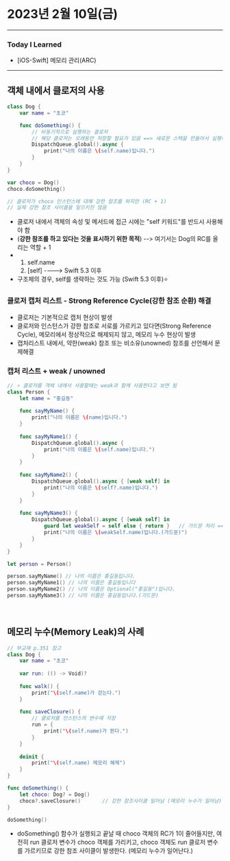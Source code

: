 # 2023년 2월 10일(금)

---

### Today I Learned 

- [iOS-Swift] 메모리 관리(ARC)

---

## 객체 내에서 클로저의 사용

```swift
class Dog {
    var name = "초코"

    func doSomething() {
        // 비동기적으로 실행하는 클로저
        // 해당 클로저는 오래동안 저장할 필요가 있음 ==> 새로운 스택을 만들어서 실행하기 때문
        DispatchQueue.global().async {
            print("나의 이름은 \(self.name)입니다.")
        }
    }
}

var choco = Dog()
choco.doSomething()

// 클로저가 choco 인스턴스에 대해 강한 참조를 하지만 (RC + 1)
// 실제 강한 참조 사이클을 일으키진 않음
```

- 클로저 내에서 객체의 속성 및 메서드에 접근 시에는 "self 키워드"를 반드시 사용해야 함
- (**강한 참조를 하고 있다는 것을 표시하기 위한 목적**) --> 여기서는 Dog의 RC를 올리는 역할 + 1
- 1) self.name
  2) [self] ----> Swift 5.3 이후
- 구조체의 경우, self를 생략하는 것도 가능 (Swift 5.3 이후)⭐️

### 클로저 캡처 리스트 - Strong Reference Cycle(강한 참조 순환) 해결

- 클로저는 기본적으로 캡처 현상이 발생
- 클로저와 인스턴스가 강한 참조로 서로를 가르키고 있다면(Strong Reference Cycle), 메모리에서 정상적으로 해제되지 않고, 메모리 누수 현상이 발생
- 캡처리스트 내에서, 약한(weak) 참조 또는 비소유(unowned) 참조를 선언해서 문제해결

### 캡처 리스트 + weak / unowned

```swift
// ⭐️ 클로저를 객체 내에서 사용할때는 weak과 함께 사용한다고 보면 됨
class Person {
    let name = "홍길동"
    
    func sayMyName() {
        print("나의 이름은 \(name)입니다.")
    }
    
    func sayMyName1() {
        DispatchQueue.global().async {
            print("나의 이름은 \(self.name)입니다.")
        }
    }
    
    func sayMyName2() {
        DispatchQueue.global().async { [weak self] in
            print("나의 이름은 \(self?.name)입니다.")
        }
    }
    
    func sayMyName3() {
        DispatchQueue.global().async { [weak self] in
            guard let weakSelf = self else { return }   // 가드문 처리 ==> 객체없으면 일종료
            print("나의 이름은 \(weakSelf.name)입니다.(가드문)")
        }
    }
}

let person = Person()

person.sayMyName() // 나의 이름은 홍길동입니다.
person.sayMyName1() // 나의 이름은 홍길동입니다
person.sayMyName2() // 나의 이름은 Optional("홍길동")입니다.
person.sayMyName3() // 나의 이름은 홍길동입니다.(가드문)
```

<br/>

## 메모리 누수(Memory Leak)의 사례

```swift
// 부교재 p.351 참고
class Dog {
    var name = "초코"
    
    var run: (() -> Void)?
    
    func walk() {
        print("\(self.name)가 걷는다.")
    }
    
    func saveClosure() {
        // 클로저를 인스턴스의 변수에 저장
        run = {
            print("\(self.name)가 뛴다.")
        }
    }
    
    deinit {
        print("\(self.name) 메모리 해제")
    }
}

func doSomething() {
    let choco: Dog? = Dog()
    choco?.saveClosure()       // 강한 참조사이클 일어남 (메모리 누수가 일어남)
}

doSomething()
```

- doSomething() 함수가 실행되고 끝날 때 choco 객체의 RC가 1이 줄어들지만, 여전히 run 클로저 변수가 choco 객체를 가리키고, choco 객체도 run 클로저 변수를 가르키므로 강한 참조 사이클이 발생한다. (메모리 누수가 일어난다.)